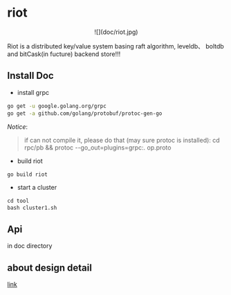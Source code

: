 # riot

<center>![](doc/riot.jpg)</center>

Riot is a distributed key/value system basing raft algorithm, leveldb、 boltdb and bitCask(in fucture) backend store!!!


## Install Doc

- install grpc

```sh
go get -u google.golang.org/grpc
go get -a github.com/golang/protobuf/protoc-gen-go
```

*Notice*:

> if can not compile it, please do that (may sure protoc is installed): 
> cd rpc/pb && protoc --go_out=plugins=grpc:. op.proto

- build riot

```css
go build riot
```

- start a cluster

```shell
cd tool
bash cluster1.sh
```

## Api 

in doc directory

## about design detail 

[link](https://laohanlinux.github.io/2016/04/25/%E4%BD%BF%E7%94%A8raft%E7%AE%97%E6%B3%95%E5%BF%AB%E7%86%9F%E6%9E%84%E5%BB%BA%E4%B8%80%E4%B8%AA%E5%88%86%E5%B8%83%E5%BC%8F%E7%9A%84key-value%E7%B3%BB%E7%BB%9F/)